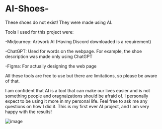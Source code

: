 # AI-Shoes-

These shoes do not exist! They were made using AI.

Tools I used for this project were:

-Midjourney: Artwork AI (Having Discord downloaded is a requirement)

-ChatGPT: Used for words on the webpage. For example, the shoe description was made only using ChatGPT

-Figma: For actually designing the web page 


All these tools are free to use but there are limitations, so please be aware of that.

I am confident that AI is a tool that can make our lives easier and is not something people and oragnaizations should be afraid of. 
I personally expect to be using it more in my personal life. Feel free to ask me any questions on how I did it. 
This is my first ever AI project, and I am very happy with the results!


![image](https://user-images.githubusercontent.com/98457140/227034128-dfefffca-adea-4fa6-b778-bff4d41b6ee9.png)
